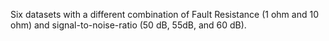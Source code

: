 Six datasets with a different combination of Fault Resistance (1 ohm and 10 ohm) and signal-to-noise-ratio (50 dB, 55dB, and 60 dB).
